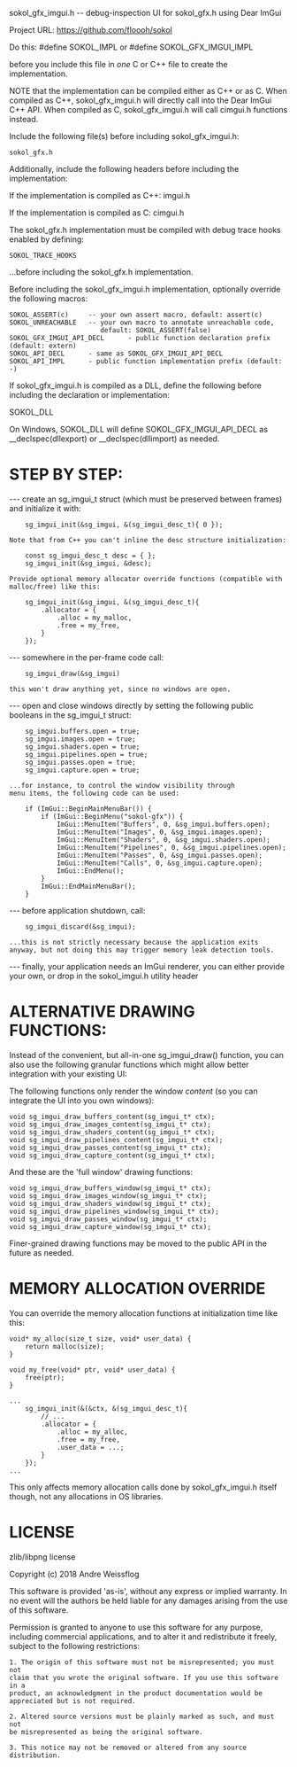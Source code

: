 sokol_gfx_imgui.h -- debug-inspection UI for sokol_gfx.h using Dear ImGui

Project URL: https://github.com/floooh/sokol

Do this:
    #define SOKOL_IMPL or
    #define SOKOL_GFX_IMGUI_IMPL

before you include this file in *one* C or C++ file to create the
implementation.

NOTE that the implementation can be compiled either as C++ or as C.
When compiled as C++, sokol_gfx_imgui.h will directly call into the
Dear ImGui C++ API. When compiled as C, sokol_gfx_imgui.h will call
cimgui.h functions instead.

Include the following file(s) before including sokol_gfx_imgui.h:

    sokol_gfx.h

Additionally, include the following headers before including the
implementation:

If the implementation is compiled as C++:
    imgui.h

If the implementation is compiled as C:
    cimgui.h

The sokol_gfx.h implementation must be compiled with debug trace hooks
enabled by defining:

    SOKOL_TRACE_HOOKS

...before including the sokol_gfx.h implementation.

Before including the sokol_gfx_imgui.h implementation, optionally
override the following macros:

    SOKOL_ASSERT(c)     -- your own assert macro, default: assert(c)
    SOKOL_UNREACHABLE   -- your own macro to annotate unreachable code,
                           default: SOKOL_ASSERT(false)
    SOKOL_GFX_IMGUI_API_DECL      - public function declaration prefix (default: extern)
    SOKOL_API_DECL      - same as SOKOL_GFX_IMGUI_API_DECL
    SOKOL_API_IMPL      - public function implementation prefix (default: -)

If sokol_gfx_imgui.h is compiled as a DLL, define the following before
including the declaration or implementation:

SOKOL_DLL

On Windows, SOKOL_DLL will define SOKOL_GFX_IMGUI_API_DECL as __declspec(dllexport)
or __declspec(dllimport) as needed.

STEP BY STEP:
=============
--- create an sg_imgui_t struct (which must be preserved between frames)
    and initialize it with:

        sg_imgui_init(&sg_imgui, &(sg_imgui_desc_t){ 0 });

    Note that from C++ you can't inline the desc structure initialization:

        const sg_imgui_desc_t desc = { };
        sg_imgui_init(&sg_imgui, &desc);

    Provide optional memory allocator override functions (compatible with malloc/free) like this:

        sg_imgui_init(&sg_imgui, &(sg_imgui_desc_t){
            .allocator = {
                .alloc = my_malloc,
                .free = my_free,
            }
        });

--- somewhere in the per-frame code call:

        sg_imgui_draw(&sg_imgui)

    this won't draw anything yet, since no windows are open.

--- open and close windows directly by setting the following public
    booleans in the sg_imgui_t struct:

        sg_imgui.buffers.open = true;
        sg_imgui.images.open = true;
        sg_imgui.shaders.open = true;
        sg_imgui.pipelines.open = true;
        sg_imgui.passes.open = true;
        sg_imgui.capture.open = true;

    ...for instance, to control the window visibility through
    menu items, the following code can be used:

        if (ImGui::BeginMainMenuBar()) {
            if (ImGui::BeginMenu("sokol-gfx")) {
                ImGui::MenuItem("Buffers", 0, &sg_imgui.buffers.open);
                ImGui::MenuItem("Images", 0, &sg_imgui.images.open);
                ImGui::MenuItem("Shaders", 0, &sg_imgui.shaders.open);
                ImGui::MenuItem("Pipelines", 0, &sg_imgui.pipelines.open);
                ImGui::MenuItem("Passes", 0, &sg_imgui.passes.open);
                ImGui::MenuItem("Calls", 0, &sg_imgui.capture.open);
                ImGui::EndMenu();
            }
            ImGui::EndMainMenuBar();
        }

--- before application shutdown, call:

        sg_imgui_discard(&sg_imgui);

    ...this is not strictly necessary because the application exits
    anyway, but not doing this may trigger memory leak detection tools.

--- finally, your application needs an ImGui renderer, you can either
    provide your own, or drop in the sokol_imgui.h utility header

ALTERNATIVE DRAWING FUNCTIONS:
==============================
Instead of the convenient, but all-in-one sg_imgui_draw() function,
you can also use the following granular functions which might allow
better integration with your existing UI:

The following functions only render the window *content* (so you
can integrate the UI into you own windows):

    void sg_imgui_draw_buffers_content(sg_imgui_t* ctx);
    void sg_imgui_draw_images_content(sg_imgui_t* ctx);
    void sg_imgui_draw_shaders_content(sg_imgui_t* ctx);
    void sg_imgui_draw_pipelines_content(sg_imgui_t* ctx);
    void sg_imgui_draw_passes_content(sg_imgui_t* ctx);
    void sg_imgui_draw_capture_content(sg_imgui_t* ctx);

And these are the 'full window' drawing functions:

    void sg_imgui_draw_buffers_window(sg_imgui_t* ctx);
    void sg_imgui_draw_images_window(sg_imgui_t* ctx);
    void sg_imgui_draw_shaders_window(sg_imgui_t* ctx);
    void sg_imgui_draw_pipelines_window(sg_imgui_t* ctx);
    void sg_imgui_draw_passes_window(sg_imgui_t* ctx);
    void sg_imgui_draw_capture_window(sg_imgui_t* ctx);

Finer-grained drawing functions may be moved to the public API
in the future as needed.

MEMORY ALLOCATION OVERRIDE
==========================
You can override the memory allocation functions at initialization time
like this:

    void* my_alloc(size_t size, void* user_data) {
        return malloc(size);
    }

    void my_free(void* ptr, void* user_data) {
        free(ptr);
    }

    ...
        sg_imgui_init(&(&ctx, &(sg_imgui_desc_t){
            // ...
            .allocator = {
                .alloc = my_alloc,
                .free = my_free,
                .user_data = ...;
            }
        });
    ...

This only affects memory allocation calls done by sokol_gfx_imgui.h
itself though, not any allocations in OS libraries.


LICENSE
=======
zlib/libpng license

Copyright (c) 2018 Andre Weissflog

This software is provided 'as-is', without any express or implied warranty.
In no event will the authors be held liable for any damages arising from the
use of this software.

Permission is granted to anyone to use this software for any purpose,
including commercial applications, and to alter it and redistribute it
freely, subject to the following restrictions:

    1. The origin of this software must not be misrepresented; you must not
    claim that you wrote the original software. If you use this software in a
    product, an acknowledgment in the product documentation would be
    appreciated but is not required.

    2. Altered source versions must be plainly marked as such, and must not
    be misrepresented as being the original software.

    3. This notice may not be removed or altered from any source
    distribution.